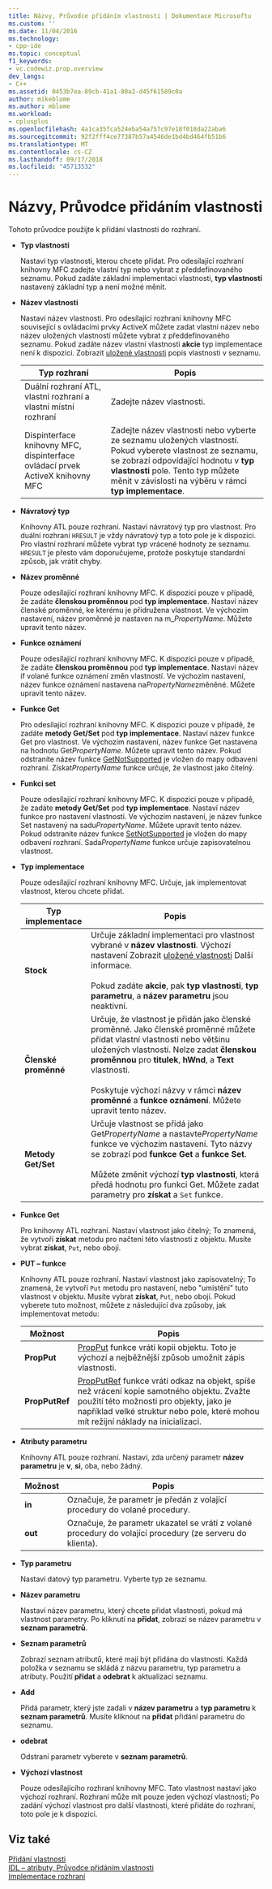 ```yaml
---
title: Názvy, Průvodce přidáním vlastnosti | Dokumentace Microsoftu
ms.custom: ''
ms.date: 11/04/2016
ms.technology:
- cpp-ide
ms.topic: conceptual
f1_keywords:
- vc.codewiz.prop.overview
dev_langs:
- C++
ms.assetid: 0453b7ea-89cb-41a1-80a2-d45f61589c0a
author: mikeblome
ms.author: mblome
ms.workload:
- cplusplus
ms.openlocfilehash: 4a1ca35fca524eba54a757c97e18f018da22aba6
ms.sourcegitcommit: 92f2fff4ce77387b57a4546de1bd4bd464fb51b6
ms.translationtype: MT
ms.contentlocale: cs-CZ
ms.lasthandoff: 09/17/2018
ms.locfileid: "45713532"
---
```

# <a name="names-add-property-wizard"></a>Názvy, Průvodce přidáním vlastnosti
Tohoto průvodce použijte k přidání vlastnosti do rozhraní.  
  
- **Typ vlastnosti**

   Nastaví typ vlastnosti, kterou chcete přidat. Pro odesílající rozhraní knihovny MFC zadejte vlastní typ nebo vybrat z předdefinovaného seznamu. Pokud zadáte základní implementaci vlastnosti, **typ vlastnosti** nastavený základní typ a není možné měnit.  
  
- **Název vlastnosti**

   Nastaví název vlastnosti. Pro odesílající rozhraní knihovny MFC související s ovládacími prvky ActiveX můžete zadat vlastní název nebo název uložených vlastností můžete vybrat z předdefinovaného seznamu. Pokud zadáte název vlastní vlastnosti **akcie** typ implementace není k dispozici. Zobrazit [uložené vlastnosti](../ide/stock-properties.md) popis vlastnosti v seznamu.  
  
   |Typ rozhraní|Popis|  
   |--------------------|-----------------|  
   |Duální rozhraní ATL, vlastní rozhraní a vlastní místní rozhraní|Zadejte název vlastnosti.|  
   |Dispinterface knihovny MFC, dispinterface ovládací prvek ActiveX knihovny MFC|Zadejte název vlastnosti nebo vyberte ze seznamu uložených vlastností. Pokud vyberete vlastnost ze seznamu, se zobrazí odpovídající hodnotu v **typ vlastnosti** pole. Tento typ můžete měnit v závislosti na výběru v rámci **typ implementace**.|  
  
- **Návratový typ**

   Knihovny ATL pouze rozhraní. Nastaví návratový typ pro vlastnost. Pro duální rozhraní `HRESULT` je vždy návratový typ a toto pole je k dispozici. Pro vlastní rozhraní můžete vybrat typ vrácené hodnoty ze seznamu. `HRESULT` je přesto vám doporučujeme, protože poskytuje standardní způsob, jak vrátit chyby.  
  
- **Název proměnné**

   Pouze odesílající rozhraní knihovny MFC. K dispozici pouze v případě, že zadáte **členskou proměnnou** pod **typ implementace**. Nastaví název členské proměnné, ke kterému je přidružena vlastnost. Ve výchozím nastavení, název proměnné je nastaven na m_*PropertyName*. Můžete upravit tento název.  
  
- **Funkce oznámení**

   Pouze odesílající rozhraní knihovny MFC. K dispozici pouze v případě, že zadáte **členskou proměnnou** pod **typ implementace**. Nastaví název if volané funkce oznámení změn vlastností. Ve výchozím nastavení, název funkce oznámení nastavena na*PropertyName*změněné. Můžete upravit tento název.  
  
- **Funkce Get**

   Pro odesílající rozhraní knihovny MFC. K dispozici pouze v případě, že zadáte **metody Get/Set** pod **typ implementace**. Nastaví název funkce Get pro vlastnost. Ve výchozím nastavení, název funkce Get nastavena na hodnotu Get*PropertyName*. Můžete upravit tento název. Pokud odstraníte název funkce [GetNotSupported](../mfc/reference/colecontrol-class.md#getnotsupported) je vložen do mapy odbavení rozhraní. Získat*PropertyName* funkce určuje, že vlastnost jako čitelný.  
  
- **Funkci set**

   Pouze odesílající rozhraní knihovny MFC. K dispozici pouze v případě, že zadáte **metody Get/Set** pod **typ implementace**. Nastaví název funkce pro nastavení vlastnosti. Ve výchozím nastavení, je název funkce Set nastavený na sadu*PropertyName*. Můžete upravit tento název. Pokud odstraníte název funkce [SetNotSupported](../mfc/reference/colecontrol-class.md#setnotsupported) je vložen do mapy odbavení rozhraní. Sada*PropertyName* funkce určuje zapisovatelnou vlastnost.  
  
- **Typ implementace**

   Pouze odesílající rozhraní knihovny MFC. Určuje, jak implementovat vlastnost, kterou chcete přidat.  
  
   |Typ implementace|Popis|  
   |-------------------------|-----------------|  
   |**Stock**|Určuje základní implementaci pro vlastnost vybrané v **název vlastnosti**. Výchozí nastavení Zobrazit [uložené vlastnosti](../ide/stock-properties.md) Další informace.<br /><br /> Pokud zadáte **akcie**, pak **typ vlastnosti**, **typ parametru**, a **název parametru** jsou neaktivní.|  
   |**Členské proměnné**|Určuje, že vlastnost je přidán jako členské proměnné. Jako členské proměnné můžete přidat vlastní vlastnosti nebo většinu uložených vlastností. Nelze zadat **členskou proměnnou** pro **titulek**, **hWnd**, a **Text** vlastnosti.<br /><br /> Poskytuje výchozí názvy v rámci **název proměnné** a **funkce oznámení**. Můžete upravit tento název.|  
   |**Metody Get/Set**|Určuje vlastnost se přidá jako Get*PropertyName* a nastavte*PropertyName* funkce ve výchozím nastavení. Tyto názvy se zobrazí pod **funkce Get** a **funkce Set**.<br /><br /> Můžete změnit výchozí **typ vlastnosti**, která předá hodnotu pro funkci Get. Můžete zadat parametry pro **získat** a `Set` funkce.|  
  
- **Funkce Get**

   Pro knihovny ATL rozhraní. Nastaví vlastnost jako čitelný; To znamená, že vytvoří **získat** metodu pro načtení této vlastnosti z objektu. Musíte vybrat **získat**, `Put`, nebo obojí.  
  
- **PUT – funkce**

   Knihovny ATL pouze rozhraní. Nastaví vlastnost jako zapisovatelný; To znamená, že vytvoří `Put` metodu pro nastavení, nebo "umístění" tuto vlastnost v objektu. Musíte vybrat **získat**, `Put`, nebo obojí. Pokud vyberete tuto možnost, můžete z následující dva způsoby, jak implementovat metodu:  
  
   |Možnost|Popis|  
   |------------|-----------------|  
   |**PropPut**|[PropPut](../windows/propput.md) funkce vrátí kopii objektu. Toto je výchozí a nejběžnější způsob umožnit zápis vlastnosti.|  
   |**PropPutRef**|[PropPutRef](../windows/propputref.md) funkce vrátí odkaz na objekt, spíše než vrácení kopie samotného objektu. Zvažte použití této možnosti pro objekty, jako je například velké struktur nebo pole, které mohou mít režijní náklady na inicializaci.|  
  
- **Atributy parametru**

   Knihovny ATL pouze rozhraní. Nastaví, zda určený parametr **název parametru** je **v**, **si**, oba, nebo žádný.  
  
   |Možnost|Popis|  
   |------------|-----------------|  
   |**in**|Označuje, že parametr je předán z volající procedury do volané procedury.|  
   |**out**|Označuje, že parametr ukazatel se vrátí z volané procedury do volající procedury (ze serveru do klienta).|  
  
- **Typ parametru**

   Nastaví datový typ parametru. Vyberte typ ze seznamu.  
  
- **Název parametru**

   Nastaví název parametru, který chcete přidat vlastnosti, pokud má vlastnost parametry. Po kliknutí na **přidat**, zobrazí se název parametru v **seznam parametrů**.  
  
- **Seznam parametrů**

   Zobrazí seznam atributů, které mají být přidána do vlastnosti. Každá položka v seznamu se skládá z názvu parametru, typ parametru a atributy. Použití **přidat** a **odebrat** k aktualizaci seznamu.  
  
- **Add**

   Přidá parametr, který jste zadali v **název parametru** a **typ parametru** k **seznam parametrů**. Musíte kliknout na **přidat** přidání parametru do seznamu.  
  
- **odebrat**

   Odstraní parametr vyberete v **seznam parametrů**.  
  
- **Výchozí vlastnost**

   Pouze odesílajícího rozhraní knihovny MFC. Tato vlastnost nastaví jako výchozí rozhraní. Rozhraní může mít pouze jeden výchozí vlastnosti; Po zadání výchozí vlastnost pro další vlastnosti, které přidáte do rozhraní, toto pole je k dispozici.  
  
## <a name="see-also"></a>Viz také  
 [Přidání vlastnosti](../ide/adding-a-property-visual-cpp.md)   
 [IDL – atributy, Průvodce přidáním vlastnosti](../ide/idl-attributes-add-property-wizard.md)   
 [Implementace rozhraní](../ide/implementing-an-interface-visual-cpp.md)